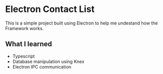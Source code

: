 # Electron Contact List

This is a simple project built using Electron to help me undestand how the Framework works.

## What I learned

<ul>
  <li>Typescript</li>
  <li>Database manipulation using Knex</li>
  <li>Electron IPC communication</li>
</ul>
